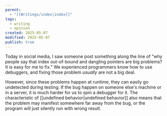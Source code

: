 ```yaml
---
parent:
  - "[[Writings/index|index]]"
tags:
  - writing
  - opinion
created: 2025-05-07
modified: 2025-05-07
publish: true
---
```

Today in social media, I saw someone post something along the line of "why people say that index out-of-bound and dangling pointers are big problems? It is easy for me to fix." We experienced programmers know how to use debuggers, and fixing those problem _usually_ are not a big deal.

However, since these problems happen at runtime, they can easily go undetected during testing. If the bug happen on someone else's machine or in a server, it is much harder for us to spin a debugger for it. The characteristic of [[undefined behavior|undefined behavior]] also means that the problem may manifest somewhere far away from the bug, or the program will just silently run with wrong result.